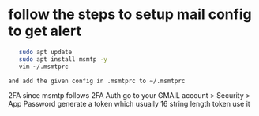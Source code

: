 # follow the steps to setup mail config to get alert 

```bash
   sudo apt update
   sudo apt install msmtp -y
   vim ~/.msmtprc

and add the given config in .msmtprc to ~/.msmtprc
```
2FA 
since msmtp follows 2FA Auth 
go to your GMAIL account > Security > App Password 
generate a token which usually 16 string length token 
use it 